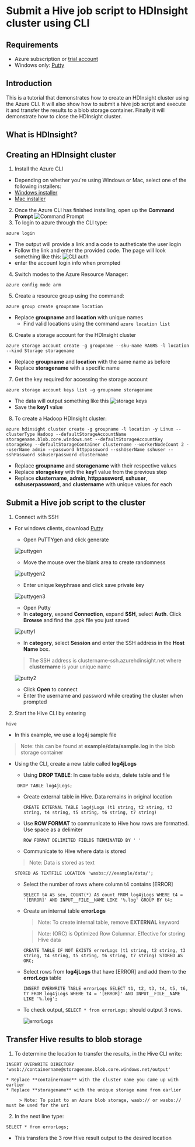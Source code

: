 # Submit a Hive job script to HDInsight cluster using CLI
## Requirements
* Azure subscription or [trial account](https://azure.microsoft.com/en-us/free/)
* Windows only: [Putty](http://www.chiark.greenend.org.uk/~sgtatham/putty/latest.html)

## Introduction
This is a tutorial that demonstrates how to create an HDInsight cluster using the Azure CLI. It will also show how to submit a hive job 
script and execute it and transfer the results to a blob storage container. Finally it will demonstrate how to close the HDInsight cluster.

## What is HDInsight?

## Creating an HDInsight cluster
1. Install the Azure CLI
  * Depending on whether you're using Windows or Mac, select one of the following installers:
  * [Windows installer](http://aka.ms/webpi-azure-cli)
  * [Mac installer](http://aka.ms/mac-azure-cli)
2. Once the Azure CLI has finished installing, open up the **Command Prompt**
 ![Command Prompt](https://github.com/jlock26/JonathanLockwoodAzure/blob/master/cmd.png "Command Prompt")
3. To login to azure through the CLI type:
 ```
 azure login
 ```
  * The output will provide a link and a code to autheticate the user login
  * Follow the link and enter the provided code. The page will look something like this:
 ![CLI auth](https://github.com/jlock26/JonathanLockwoodAzure/blob/master/azure%20cli%20login%202.JPG "azure cli authentication")
  * enter the account login info when prompted

4. Switch modes to the Azure Resource Manager:

 ```
 azure config mode arm
 ```

5. Create a resource group using the command:
 ```
 azure group create groupname location
 ```
 * Replace **groupname** and **location** with unique names
   * Find valid locations using the command ```azure location list```
   
6. Create a storage account for the HDInsight cluster
 ```
 azure storage account create -g groupname --sku-name RAGRS -l location --kind Storage storagename
 ```
 * Replace **groupname** and **location** with the same name as before
 * Replace **storagename** with a specific name
7. Get the key required for accessing the storage account
 ```
 azure storage account keys list -g groupname storagename
 ```
 * The data will output something like this
 ![storage keys](https://github.com/jlock26/JonathanLockwoodAzure/blob/master/storage%20keys.JPG "storage keys")
 * Save the **key1** value

8. To create a Hadoop HDInsight cluster:
 ```
 azure hdinsight cluster create -g groupname -l location -y Linux --clusterType Hadoop --defaultStorageAccountName storagename.blob.core.windows.net --defaultStorageAccountKey storagekey --defaultStorageContainer clustername --workerNodeCount 2 --userName admin --password httppassword --sshUserName sshuser --sshPassword sshuserpassword clustername
 ```
 * Replace **groupname** and **storagename** with their respective values
 * Replace **storagekey** with the **key1** value from the previous step
 * Replace **clustername**, **admin**, **httppassword**, **sshuser**, **sshuserpassword**, and **clustername** with unique values for each

## Submit a Hive job script to the cluster
1. Connect with SSH
 * For windows clients, download [Putty](http://www.chiark.greenend.org.uk/~sgtatham/putty/latest.html)
   * Open PuTTYgen and click generate  
   
   ![puttygen](https://github.com/jlock26/JonathanLockwoodAzure/blob/master/puttygen.JPG "puttygen")
   * Move the mouse over the blank area to create randomness
   
   ![](https://github.com/jlock26/JonathanLockwoodAzure/blob/master/puttygen2.JPG "puttygen2")
   
   * Enter unique keyphrase and click save private key
   
   ![](https://github.com/jlock26/JonathanLockwoodAzure/blob/master/puttygen3.JPG "puttygen3")
   
   * Open Putty
    * In **category**, expand **Connection**, expand **SSH**, select **Auth**. Click **Browse** and find the .ppk file you just saved
    
    ![](https://github.com/jlock26/JonathanLockwoodAzure/blob/master/putty1.JPG "putty1")
    
    * In **category**, select **Session** and enter the SSH address in the **Host Name** box.
     > The SSH address is clustername-ssh.azurehdinsight.net where **clustername** is your unique name
     
     ![](https://github.com/jlock26/JonathanLockwoodAzure/blob/master/putty2.JPG "putty2")
     
     * Click **Open** to connect
     * Enter the username and password while creating the cluster when prompted
2. Start the Hive CLI by entering
 ```
 hive
 ```
 
 * In this example, we use a log4j sample file 
  > Note: this can be found at **example/data/sample.log** in the blob storage container
   
 * Using the CLI, create a new table called **log4jLogs**
   * Using **DROP TABLE**: In case table exists, delete table and file
    
    ```
     DROP TABLE log4jLogs;
     ```
   * Create external table in Hive. Data remains in original location
     
     ```
     CREATE EXTERNAL TABLE log4jLogs (t1 string, t2 string, t3 string, t4 string, t5 string, t6 string, t7 string)
     ```
   * Use **ROW FORMAT** to communicate to Hive how rows are formatted. Use space as a delimiter
    
     ```
     ROW FORMAT DELIMITED FIELDS TERMINATED BY ' '
     ```
   * Communicate to Hive where data is stored
    > Note: Data is stored as text
    
     ```
     STORED AS TEXTFILE LOCATION 'wasbs:///example/data/';
     ```
   * Select the number of rows where column t4 contains [ERROR]
     
     ```
     SELECT t4 AS sev, COUNT(*) AS count FROM log4jLogs WHERE t4 = '[ERROR]' AND INPUT__FILE__NAME LIKE '%.log' GROUP BY t4;
     ```
   * Create an internal table **errorLogs**  
    
     > Note: To create internal table, remove **EXTERNAL** keyword
     
     > Note: (ORC) is Optimized Row Columnar. Effective for storing Hive data
    
     ```
     CREATE TABLE IF NOT EXISTS errorLogs (t1 string, t2 string, t3 string, t4 string, t5 string, t6 string, t7 string) STORED AS ORC;
     ```
   
   * Select rows from **log4jLogs** that have [ERROR] and add them to the **errorLogs** table
     
     ```
     INSERT OVERWRITE TABLE errorLogs SELECT t1, t2, t3, t4, t5, t6, t7 FROM log4jLogs WHERE t4 = '[ERROR]' AND INPUT__FILE__NAME LIKE '%.log';
     ```
   * To check output, ```SELECT * from errorLogs;``` should output 3 rows. 

     ![](https://github.com/jlock26/JonathanLockwoodAzure/blob/master/errorLogs.JPG "errorLogs")
     
## Transfer Hive results to blob storage
 1. To determine the location to transfer the results, in the Hive CLI write:
 
   ```
   INSERT OVERWRITE DIRECTORY 'wasb://containername@storagename.blob.core.windows.net/output'
   ```
    * Replace **containername** with the cluster name you came up with earlier
    * Replace **storagename** with the unique storage name from earlier
    
         > Note: To point to an Azure blob storage, wasb:// or wasbs:// must be used for the uri
         
 2. In the next line type:
   ```
   SELECT * from errorLogs;
   ```
   * This transfers the 3 row Hive result output to the desired location
    
     
     
    
